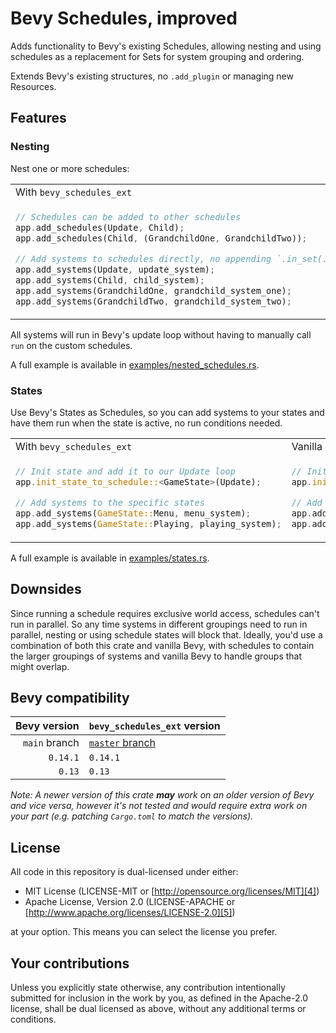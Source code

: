 # Bevy Schedules, improved

Adds functionality to Bevy's existing Schedules, allowing nesting and using schedules as a replacement
for Sets for system grouping and ordering.

Extends Bevy's existing structures, no `.add_plugin` or managing new Resources.

## Features

### Nesting

Nest one or more schedules:

<table>
<tr>
<td>With <code>bevy_schedules_ext</code></td>
<td>Vanilla bevy</td>
</tr>

<tr>
<td>

```rust
// Schedules can be added to other schedules
app.add_schedules(Update, Child);
app.add_schedules(Child, (GrandchildOne, GrandchildTwo));

// Add systems to schedules directly, no appending `.in_set(...)` to everything!
app.add_systems(Update, update_system);
app.add_systems(Child, child_system);
app.add_systems(GrandchildOne, grandchild_system_one);
app.add_systems(GrandchildTwo, grandchild_system_two);
```

</td>

<td>

```rust
// Sets configured manually, Update must be prepended to everything
app.configure_sets(Update, Child);
app.configure_sets(Update, (GrandchildOne, GrandchildTwo).chain().in_set(Child));

// Adding systems to sets requires `.in_set(...)`
app.add_systems(Update, update_system);
app.add_systems(Update, child_system.in_set(Child));
app.add_systems(Update, grandchild_system_one.in_set(GrandchildOne));
app.add_systems(Update, grandchild_system_two.in_set(GrandchildTwo));
```

</td>
<tr>
</table>

All systems will run in Bevy's update loop without having to manually call `run` on the custom schedules.

A full example is available in [examples/nested_schedules.rs][1].

### States

Use Bevy's States as Schedules, so you can add systems to your states and have them run when the state is active,
no run conditions needed.

<table>
<tr>
<td>With <code>bevy_schedules_ext</code></td>
<td>Vanilla bevy</td>
</tr>

<tr>
<td>

```rust
// Init state and add it to our Update loop
app.init_state_to_schedule::<GameState>(Update);

// Add systems to the specific states
app.add_systems(GameState::Menu, menu_system);
app.add_systems(GameState::Playing, playing_system);
```

</td>

<td>

```rust
// Initialize the state, pretty much the same
app.init_state::<GameState>();

// Add systems to our update loop, but we need to check on every frame if the state is active
app.add_systems(Update, menu_system.run_if(in_state(GameState::Menu)));
app.add_systems(Update, playing_system.run_if(in_state(GameState::Playing)));
```

</td>
<tr>
</table>

A full example is available in [examples/states.rs][2].

## Downsides

Since running a schedule requires exclusive world access, schedules can't run in parallel. So any time systems in
different groupings need to run in parallel, nesting or using schedule states will block that. Ideally, you'd use a
combination of both this crate and vanilla Bevy, with schedules to contain the larger groupings of systems and
vanilla Bevy to handle groups that might overlap.

## Bevy compatibility

|  Bevy version | `bevy_schedules_ext` version |
|--------------:|:-----------------------------|
| `main` branch | [`master` branch][3]         |
|      `0.14.1` | `0.14.1`                     |
|        `0.13` | `0.13`                       |

*Note: A newer version of this crate **may** work on an older version of Bevy and vice versa, however it's not tested
and would require extra work on your part (e.g. patching `Cargo.toml` to match the versions).*

## License

All code in this repository is dual-licensed under either:

- MIT License (LICENSE-MIT or [http://opensource.org/licenses/MIT][4])
- Apache License, Version 2.0 (LICENSE-APACHE or [http://www.apache.org/licenses/LICENSE-2.0][5])

at your option. This means you can select the license you prefer.

## Your contributions

Unless you explicitly state otherwise, any contribution intentionally submitted for inclusion in the work by you,
as defined in the Apache-2.0 license, shall be dual licensed as above, without any additional terms or conditions.

[1]: https://github.com/vonforum/bevy_schedules_ext/tree/master/examples/nested_schedules.rs
[2]: https://github.com/vonforum/bevy_schedules_ext/tree/master/examples/states.rs
[3]: https://github.com/vonforum/bevy_schedules_ext/tree/master
[4]: http://opensource.org/licenses/MIT
[5]: http://www.apache.org/licenses/LICENSE-2.0
